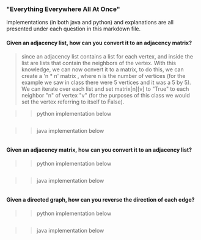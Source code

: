 ### "Everything Everywhere All At Once"
implementations (in both java and python) and explanations are all presented under each question in this markdown file.

#### Given an adjacency list, how can you convert it to an adjacency matrix? 
> since an adjacency list contains a list for each vertex, and inside the list are lists that contain the neighbors of the vertex. With this knowledge, we can now ocnvert it to a matrix, to do this, we can create a 'n * n' matrix , where n is the number of vertices (for the example we saw in class there were 5 vertices and it was a 5 by 5). We can iterate over each list and set matrix[n][v] to "True" to each neighbor "n" of vertex "v"
(for the purposes of this class we would set the vertex referring to itself to False).


>> python implementation below
``` python

```

>> java implementation below
``` java

```


#### Given an adjacency matrix, how can you convert it to an adjacency list? 
>

>> python implementation below
``` python

```

>> java implementation below
``` java

```


#### Given a directed graph, how can you reverse the direction of each edge?
>

>> python implementation below
``` python

```

>> java implementation below
``` java

```


